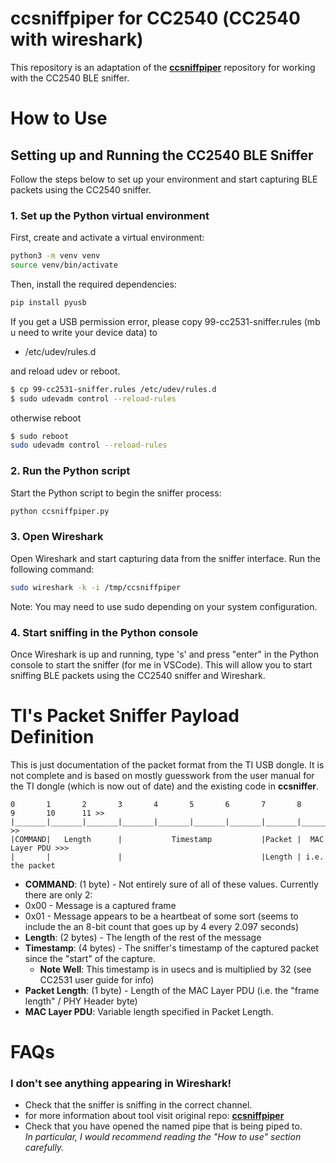 ccsniffpiper for CC2540 (СС2540 with wireshark)
============
This repository is an adaptation of the **[ccsniffpiper](https://github.com/andrewdodd/ccsniffpiper)** repository for working with the CC2540 BLE sniffer.


How to Use
==========
## Setting up and Running the CC2540 BLE Sniffer

Follow the steps below to set up your environment and start capturing BLE packets using the CC2540 sniffer.

### 1. Set up the Python virtual environment

First, create and activate a virtual environment:

```bash
python3 -m venv venv
source venv/bin/activate
```
Then, install the required dependencies:
```bash
pip install pyusb
```
If you get a USB permission error, please copy 99-cc2531-sniffer.rules (mb u need to write your device data) to

- /etc/udev/rules.d 

and reload udev or reboot.
```bash
$ cp 99-cc2531-sniffer.rules /etc/udev/rules.d
$ sudo udevadm control --reload-rules
```
otherwise reboot
```bash
$ sudo reboot
sudo udevadm control --reload-rules
```

### 2. Run the Python script
Start the Python script to begin the sniffer process:

```bash
python ccsniffpiper.py
```

### 3. Open Wireshark

Open Wireshark and start capturing data from the sniffer interface. Run the following command:

```bash
sudo wireshark -k -i /tmp/ccsniffpiper
```
Note: You may need to use sudo depending on your system configuration.

### 4. Start sniffing in the Python console
Once Wireshark is up and running, type 's' and press "enter" in the Python console to start the sniffer (for me in VSCode).
This will allow you to start sniffing BLE packets using the CC2540 sniffer and Wireshark.


TI's Packet Sniffer Payload Definition
======================================
This is just documentation of the packet format from the TI USB dongle. It is not complete and is based on mostly guesswork from the user manual for the TI dongle (which is now out of date) and the existing code in **ccsniffer**. 


    0       1       2       3       4       5       6       7       8       9       10      11 >>
    |_______|_______|_______|_______|_______|_______|_______|_______|_______|_______|_______|_ >>
    |COMMAND|   Length      |           Timestamp           |Packet |  MAC Layer PDU >>>
    |       |               |                               |Length | i.e. the packet
    
    
    
 * **COMMAND**: (1 byte) - Not entirely sure of all of these values. Currently there are only 2:
  * 0x00 - Message is a captured frame
  * 0x01 - Message appears to be a heartbeat of some sort (seems to include the an 8-bit count that goes up by 4 every 2.097 seconds)
 * **Length**: (2 bytes) - The length of the rest of the message
 * **Timestamp**: (4 bytes) - The sniffer's timestamp of the captured packet since the "start" of the capture.
   * **Note Well**: This timestamp is in usecs and is multiplied by 32 (see CC2531 user guide for info)
 * **Packet Length**: (1 byte) - Length of the MAC Layer PDU (i.e. the "frame length" / PHY Header byte)
 * **MAC Layer PDU**: Variable length specified in Packet Length.

 
FAQs
====
### I don't see anything appearing in Wireshark!

 * Check that the sniffer is sniffing in the correct channel.
 * for more information about tool visit original repo: **[ccsniffpiper](https://github.com/andrewdodd/ccsniffpiper)**
 * Check that you have opened the named pipe that is being piped to.  
   *In particular, I would recommend reading the "How to use" section carefully.*
 
